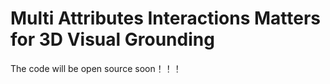 # Multi Attributes Interactions Matters for 3D Visual Grounding
The code will be open source soon！！！
